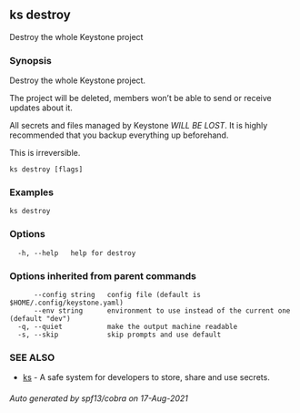 ## ks destroy

Destroy the whole Keystone project

### Synopsis

Destroy the whole Keystone project.

The project will be deleted, members won’t be able to send or receive
updates about it. 

All secrets and files managed by Keystone *WILL BE LOST*.
It is highly recommended that you backup everything up beforehand.

This is irreversible.


```
ks destroy [flags]
```

### Examples

```
ks destroy
```

### Options

```
  -h, --help   help for destroy
```

### Options inherited from parent commands

```
      --config string   config file (default is $HOME/.config/keystone.yaml)
      --env string      environment to use instead of the current one (default "dev")
  -q, --quiet           make the output machine readable
  -s, --skip            skip prompts and use default
```

### SEE ALSO

* [ks](ks.md)	 - A safe system for developers to store, share and use secrets.

###### Auto generated by spf13/cobra on 17-Aug-2021
